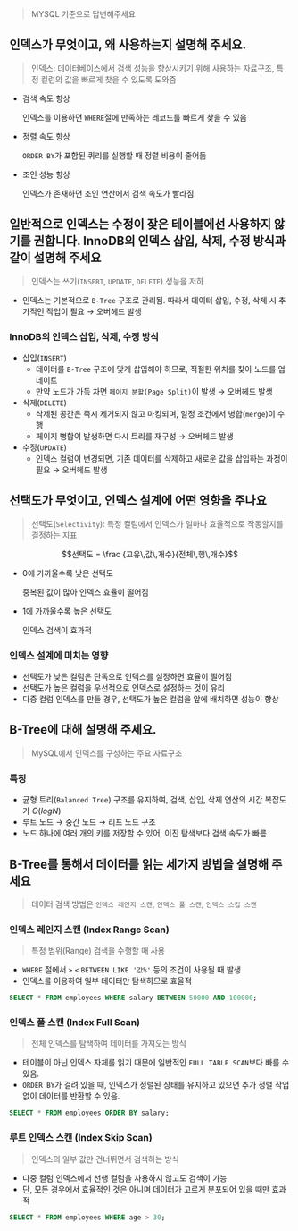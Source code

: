 > MYSQL 기준으로 답변해주세요
## 인덱스가 무엇이고, 왜 사용하는지 설명해 주세요.
> 인덱스: 데이터베이스에서 검색 성능을 향상시키기 위해 사용하는 자료구조, 특정 컬럼의 값을 빠르게 찾을 수 있도록 도와줌
- 검색 속도 향상
  
  인덱스를 이용하면 `WHERE`절에 만족하는 레코드를 빠르게 찾을 수 있음
  
- 정렬 속도 향상

  `ORDER BY`가 포함된 쿼리를 실행할 때 정렬 비용이 줄어듦
  
- 조인 성능 향상

  인덱스가 존재하면 조인 연산에서 검색 속도가 빨라짐 

## 일반적으로 인덱스는 수정이 잦은 테이블에선 사용하지 않기를 권합니다. InnoDB의 인덱스 삽입, 삭제, 수정 방식과 같이 설명해 주세요
> 인덱스는 쓰기(`INSERT`, `UPDATE`, `DELETE`) 성능을 저하
- 인덱스는 기본적으로 `B-Tree` 구조로 관리됨. 따라서 데이터 삽입, 수정, 삭제 시 추가적인 작업이 필요 &rarr; 오버헤드 발생
### InnoDB의 인덱스 삽입, 삭제, 수정 방식
- 삽입(`INSERT`)
  - 데이터를 `B-Tree` 구조에 맞게 삽입해야 하므로, 적절한 위치를 찾아 노드를 업데이트
  - 만약 노드가 가득 차면 `페이지 분할(Page Split)`이 발생 &rarr; 오버헤드 발생
- 삭제(`DELETE`)
  - 삭제된 공간은 즉시 제거되지 않고 마킹되며, 일정 조건에서 병합(`merge`)이 수행
  - 페이지 병합이 발생하면 다시 트리를 재구성 &rarr; 오버헤드 발생
- 수정(`UPDATE`)
  - 인덱스 컬럼이 변경되면, 기존 데이터를 삭제하고 새로운 값을 삽입하는 과정이 필요 &rarr; 오버헤드 발생

## 선택도가 무엇이고, 인덱스 설계에 어떤 영향을 주나요
> 선택도(`Selectivity`):  특정 컬럼에서 인덱스가 얼마나 효율적으로 작동할지를 결정하는 지표

```math
선택도 = \frac {고유\,값\,개수}{전체\,행\,개수}
```
- 0에 가까울수록 낮은 선택도

  중복된 값이 많아 인덱스 효율이 떨어짐
  
- 1에 가까울수록 높은 선택도

  인덱스 검색이 효과적

### 인덱스 설계에 미치는 영향
- 선택도가 낮은 컬럼은 단독으로 인덱스를 설정하면 효율이 떨어짐
- 선택도가 높은 컬럼을 우선적으로 인덱스로 설정하는 것이 유리
- 다중 컬럼 인덱스를 만들 경우, 선택도가 높은 컬럼을 앞에 배치하면 성능이 향상

## B-Tree에 대해 설명해 주세요.
> MySQL에서 인덱스를 구성하는 주요 자료구조
### 특징
- 균형 트리(`Balanced Tree`) 구조를 유지하여, 검색, 삽입, 삭제 연산의 시간 복잡도가 $`O(log N)`$
- 루트 노드 &rarr; 중간 노드 &rarr; 리프 노드 구조
- 노드 하나에 여러 개의 키를 저장할 수 있어, 이진 탐색보다 검색 속도가 빠름

## B-Tree를 통해서 데이터를 읽는 세가지 방법을 설명해 주세요
> 데이터 검색 방법은 `인덱스 레인지 스캔`, `인덱스 풀 스캔`, `인덱스 스킵 스캔`

### 인덱스 레인지 스캔 (Index Range Scan)
> 특정 범위(Range) 검색을 수행할 때 사용

- `WHERE` 절에서 `>` `<` `BETWEEN LIKE '값%'` 등의 조건이 사용될 때 발생
- 인덱스를 이용하여 일부 데이터만 탐색하므로 효율적
  
```sql
SELECT * FROM employees WHERE salary BETWEEN 50000 AND 100000;
```

### 인덱스 풀 스캔 (Index Full Scan)
> 전체 인덱스를 탐색하여 데이터를 가져오는 방식

- 테이블이 아닌 인덱스 자체를 읽기 때문에 일반적인 `FULL TABLE SCAN`보다 빠를 수 있음.
- `ORDER BY`가 걸려 있을 때, 인덱스가 정렬된 상태를 유지하고 있으면 추가 정렬 작업 없이 데이터를 반환할 수 있음.

```sql
SELECT * FROM employees ORDER BY salary;
```
### 루트 인덱스 스캔 (Index Skip Scan)
> 인덱스의 일부 값만 건너뛰면서 검색하는 방식

- 다중 컬럼 인덱스에서 선행 컬럼을 사용하지 않고도 검색이 가능
- 단, 모든 경우에서 효율적인 것은 아니며 데이터가 고르게 분포되어 있을 때만 효과적

```sql
SELECT * FROM employees WHERE age > 30;
```
